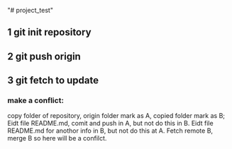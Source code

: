 "# project_test" 

## 1 git init repository
## 2 git push origin
## 3 git fetch to update
### make a conflict:
copy folder of repository, origin folder mark as A, copied folder mark as B;
Eidt file README.md, comit and push in A, but not do this in B.
Eidt file README.md for anothor info in B, but not do this at A.
Fetch remote B, merge B so here will be a confilct.

